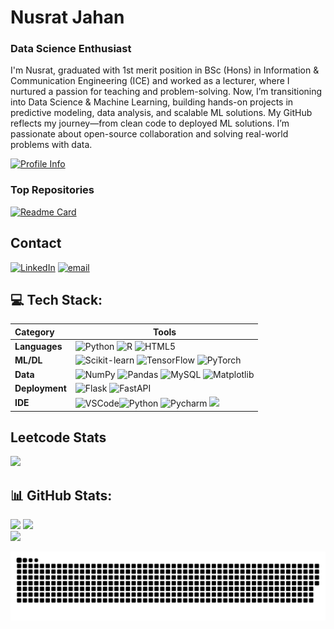 # Nusrat Jahan
### Data Science Enthusiast
I'm Nusrat, graduated with 1st merit position in BSc (Hons) in Information & Communication Engineering (ICE) and worked as a lecturer, where I nurtured a passion for teaching and problem-solving. Now, I’m transitioning into Data Science & Machine Learning, building hands-on projects in predictive modeling, data analysis, and scalable ML solutions. My GitHub reflects my journey—from clean code to deployed ML solutions. I’m passionate about open-source collaboration and solving real-world problems with data.

[![Profile Info](https://github-profile-summary-cards.vercel.app/api/cards/profile-details?username=Nusrat-96&theme=dark&hide_border=false)](https://github.com/Nusrat-96)

### Top Repositories
[![Readme Card](https://github-readme-stats.vercel.app/api/pin/?username=Nusrat-96&theme=dark&hide_border=false&repo=Bullying_comment_detection_25)](https://github.com/Nusrat-96/Bullying_comment_detection_25)

## Contact
[![LinkedIn](https://img.shields.io/badge/LinkedIn-%230077B5.svg?logo=linkedin&logoColor=white)](https://linkedin.com/in/www.linkedin.com/in/nusrat-jahan-8a011b19b) [![email](https://img.shields.io/badge/Email-D14836?logo=gmail&logoColor=white)](mailto:nusratadiba88@gmail.com) 

## 💻 Tech Stack:
| Category       | Tools                                                                 |
|:----------------|-----------------------------------------------------------------------|
| **Languages**  | ![Python](https://img.shields.io/badge/python-3670A0?style=for-the-badge&logo=python&logoColor=ffdd54) ![R](https://img.shields.io/badge/r-%23276DC3.svg?style=for-the-badge&logo=r&logoColor=white) ![HTML5](https://img.shields.io/badge/html5-%23E34F26.svg?style=for-the-badge&logo=html5&logoColor=white) |
| **ML/DL**      | ![Scikit-learn](https://img.shields.io/badge/-Scikit_Learn-F7931E?logo=scikit-learn) ![TensorFlow](https://img.shields.io/badge/-TensorFlow-FF6F00?logo=tensorflow) ![PyTorch](https://img.shields.io/badge/-PyTorch-EE4C2C?logo=pytorch) |
| **Data**       | ![NumPy](https://img.shields.io/badge/numpy-%23013243.svg?style=for-the-badge&logo=numpy&logoColor=white) ![Pandas](https://img.shields.io/badge/pandas-%23150458.svg?style=for-the-badge&logo=pandas&logoColor=white)   ![MySQL](https://img.shields.io/badge/mysql-4479A1.svg?style=for-the-badge&logo=mysql&logoColor=white) ![Matplotlib](https://img.shields.io/badge/Matplotlib-%23ffffff.svg?style=for-the-badge&logo=Matplotlib&logoColor=black)|                        |
| **Deployment**      | ![Flask](https://img.shields.io/badge/flask-%23000.svg?style=for-the-badge&logo=flask&logoColor=white) ![FastAPI](https://img.shields.io/badge/FastAPI-005571?style=for-the-badge&logo=fastapi)|
| **IDE**      | ![VSCode](https://img.shields.io/badge/VSCode-0078D4?style=for-the-badge&logo=visual%20studio%20code&logoColor=white)![Python](https://img.shields.io/badge/Python-FFD43B?style=for-the-badge&logo=python&logoColor=blue) ![Pycharm](	https://img.shields.io/badge/Colab-F9AB00?style=for-the-badge&logo=googlecolab&color=525252) ![](https://img.shields.io/badge/PyCharm-000000.svg?&style=for-the-badge&logo=PyCharm&logoColor=white) |

## Leetcode Stats
![](https://leetcard.jacoblin.cool/NusratJahan96?ext=heatmap)


## 📊 GitHub Stats:

<img height="180em" src="https://github-readme-stats.vercel.app/api?username=Nusrat-96&theme=dark&hide_border=false&include_all_commits=false&count_private=true"/> <img height="180em" src="https://github-readme-stats.vercel.app/api/top-langs/?username=Nusrat-96&theme=dark&hide_border=false&include_all_commits=false&count_private=true&layout=compact"/> <br/>
<img height="180em" src="https://nirzak-streak-stats.vercel.app/?user=Nusrat-96&theme=dark&hide_border=false"/>



![snake gif](https://github.com/Nusrat-96/Nusrat-96/blob/output/github-snake-dark.svg)
